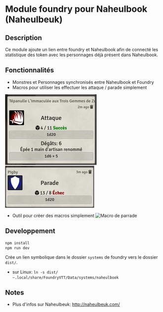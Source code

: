 # Module foundry pour Naheulbook (Naheulbeuk)

## Description

Ce module ajoute un lien entre foundry et Naheulbook afin de connecté les statistique des token avec les personnages
déjà présent dans Naheulbook.

## Fonctionnalités

- Monstres et Personnages synchronisés entre Naheulbook et Foundry
- Macros pour utiliser les effectuer les attaque / parade simplement

![Macro d'attaque](doc/images/macro-attack.png)
![Macro de parrade](doc/images/macro-parry.png)
- Outil pour créer des macros simplement
![Macro de parrade](doc/images/macro-editor-example.gif)

## Developpement

```shell
npm install
npm run dev
```

Crée un lien symbolique dans le dossier `systems` de foundry vers le dossier `dist/`.
- sur Linux: `ln -s dist/ ~.local/share/FoundryVTT/Data/systems/naheulbook`

## Notes

- Plus d'infos sur Naheulbeuk: http://naheulbeuk.com/
